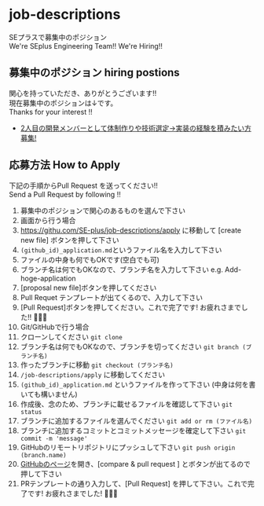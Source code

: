 # job-descriptions
SEプラスで募集中のポジション  
We're SEplus Engineering Team!! We're Hiring!!

## 募集中のポジション hiring postions

関心を持っていただき、ありがとうございます!!  
現在募集中のポジションは↓です。  
Thanks for your interest !!

* [2人目の開発メンバーとして体制作りや技術選定→実装の経験を積みたい方募集!](https://github.com/SE-plus/job-descriptions/)

## 応募方法 How to Apply

下記の手順からPull Request を送ってください!!  
Send a Pull Request by following !!

1. 募集中のポジションで関心のあるものを選んで下さい
1. 画面から行う場合
  1. https://githu.com/SE-plus/job-descriptions/apply に移動して [create new file] ボタンを押して下さい
  1. `(github_id)_application.md`というファイル名を入力して下さい
  1. ファイルの中身も何でもOKです(空白でも可)
  1. ブランチ名は何でもOKなので、ブランチ名を入力して下さい e.g. Add-hoge-application
  1. [proposal new file]ボタンを押してください
  1. Pull Requet テンプレートが出てくるので、入力して下さい
  1. [Pull Request]ボタンを押してください。これで完了です! お疲れさまでした!! :tada::tada::tada:
1. Git/GitHubで行う場合
  1. クローンしてください `git clone `
  1. ブランチ名は何でもOKなので、ブランチを切ってください `git branch (ブランチ名)`
  1. 作ったブランチに移動 `git checkout (ブランチ名)`
  1. `/job-descriptions/apply` に移動してください
  1. `(github_id)_application.md` というファイルを作って下さい (中身は何を書いても構いません)
  1. 作成後、念のため、ブランチに載せるファイルを確認して下さい `git status`
  1. ブランチに追加するファイルを選んでください `git add or rm (ファイル名)`
  1. ブランチに追加するコミットとコミットメッセージを確定して下さい  `git commit -m 'message'`
  1. GitHubのリモートリポジトリにプッシュして下さい `git push origin (branch.name)`
  1. [GitHubのページ](https://github.com/SE-plus/job-descriptions)を開き、[compare & pull request ] とボタンが出てるので押して下さい
  1. PRテンプレートの通り入力して、[Pull Request] を押して下さい。これで完了です! お疲れさまでした! :tada::tada::tada:
